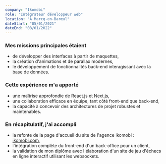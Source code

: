 ```yaml
---
company: "Ikomobi"
role: "Intégrateur développeur web"
location: "À Marcq-en-Barœul"
dateStart: "05/01/2021"
dateEnd: "08/01/2022"
---
```


### Mes missions principales étaient

- de développer des interfaces à partir de maquettes,
- la création d'animations et de parallax modernes,
- le développement de fonctionnalités back-end interagissant avec la base de données.

### Cette expérience m'a apporté

- une maîtrise approfondie de React.js et Next.js,
- une collaboration efficace en équipe, tant côté front-end que back-end,
- la capacité à concevoir des architectures de projet robustes et maintenables.

### En récapitulatif, j'ai accompli

- la refonte de la page d'accueil du site de l'agence Ikomobi : [ikomobi.com](/projet/01-ikomobi),
- l'intégration complète du front-end d'un back-office pour un client,
- la validation de mon diplôme avec l'élaboration d'un site de jeu d'échecs en ligne interactif utilisant les websockets.
